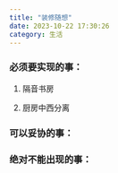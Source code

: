 ```yaml
---
title: "装修随想"
date: 2023-10-22 17:30:26
category: 生活
---
```


### 必须要实现的事：

1. 隔音书房

2. 厨房中西分离


### 可以妥协的事：



### 绝对不能出现的事：



